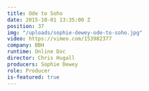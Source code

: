 ```yaml
---
title: Ode to Soho
date: 2015-10-01 13:35:00 Z
position: 37
img: "/uploads/sophie-dewey-ode-to-soho.jpg"
video: https://vimeo.com/153982377
company: BBH
runtime: Online Doc
director: Chris Hugall
producers: Sophie Dewey
role: Producer
is-featured: true
---
```


